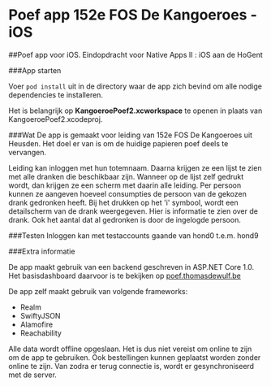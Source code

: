 # Poef app 152e FOS De Kangoeroes - iOS
##Poef app voor iOS. Eindopdracht voor Native Apps II : iOS aan de HoGent

###App starten

Voer 
`pod install` uit 
in de directory waar de app zich bevind om alle nodige dependencies te installeren.

Het is belangrijk op **KangoeroePoef2.xcworkspace** te openen in plaats van KangoeroePoef2.xcodeproj. 


###Wat
De app is gemaakt voor leiding van 152e FOS De Kangoeroes uit Heusden. 
Het doel er van is om de huidige papieren poef deels te vervangen.

Leiding kan inloggen met hun totemnaam. Daarna krijgen ze een lijst te zien met alle dranken die beschikbaar zijn.
Wanneer op de lijst zelf gedrukt wordt, dan krijgen ze een scherm met daarin alle leiding. Per persoon kunnen ze aangeven hoeveel consumpties
de persoon van de gekozen drank gedronken heeft.
Bij het drukken op het 'i' symbool, wordt een detailscherm van de drank weergegeven. Hier is informatie te zien over de drank. Ook het aantal dat al gedronken is door de ingelogde persoon.

###Testen
Inloggen kan met testaccounts gaande van hond0 t.e.m. hond9

###Extra informatie

De app maakt gebruik van een backend geschreven in ASP.NET Core 1.0. Het basisdashboard daarvoor is te bekijken op [poef.thomasdewulf.be](http://poef.thomasdewulf.be)

De app zelf maakt gebruik van volgende frameworks:

- Realm
- SwiftyJSON
- Alamofire
- Reachability

Alle data wordt offline opgeslaan. Het is dus niet vereist om online te zijn om de app te gebruiken.
Ook bestellingen kunnen geplaatst worden zonder online te zijn. Van zodra er terug connectie is, wordt er gesynchroniseerd met de server.

